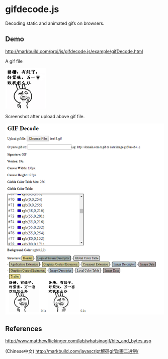 # gifdecode.js
Decoding static and animated gifs on browsers.

## Demo
http://markbuild.com/proj/js/gifdecode.js/example/gifDecode.html

A gif file

<img src="example/test1.gif">

Screenshot after upload above gif file.

<img src="example/2017-07-25_212144.jpg">

## References
http://www.matthewflickinger.com/lab/whatsinagif/bits_and_bytes.asp

(Chinese中文) http://markbuild.com/javascript解码gif动画二进制/

